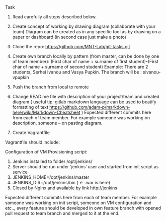   Task
1. Read carefully all steps described below.

2. Create concept of working by drawing diagram (collaborate with your team)
Diagram can be created as in any specific tool as by drawing on a paper or dashboard (in second case just make a photo)

3. Clone the repo: https://github.com/MNT-Lab/git-tasks.git 
           
4. Create own branch locally by pattern (from master, can be done by one of team member):
(First char of name + surname of first student)-(First char of name + surname of second student)
Example: There are 2 students, Serhei Ivanou and Vasya Pupkin. The branch will be :
sivanou-vpupkin

5. Push the branch from local to remote

6. Change READ.me file with description of your project/team and created  diagram ( useful tip: gitlab  markdown language can be used to beatify formatting of text https://github.com/adam-p/markdown-here/wiki/Markdown-Cheatsheet )
Expected different commits here from each of team member. For example someone was working on description, someone – on pasting diagram.

7. Create Vagrantfile 

Vagrantfile should include:

Configuration of VM
Provisioning script:
1. Jenkins installed to folder /opt/jenkins/
2. Server should be run under ‘jenkins’ user and started from init script as service
3. JENKINS_HOME=/opt/jenkins/master
4. JENKINS_DIR=/opt/jenkins/bin  ( <- .war is here)
5. Closed by Nginx and available by link http://jenkins

Expected different commits here from each of team member. For example someone was working on init script, someone on VM configuration and etc.., every feature should be developed in own feature branch with opened pull request to team branch and merged to it at the end. 
